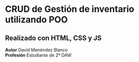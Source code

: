 # CRUD de Gestión de inventario utilizando POO 

## Realizado con HTML, CSS y JS 


**Autor** David Menéndez Blanco <br>
**Profesión** Estudiante de 2º DAW
